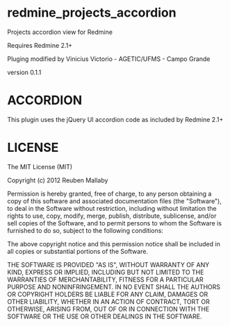 redmine_projects_accordion
==========================

Projects accordion view for Redmine

Requires Redmine 2.1+

Pluging modified by Vinicius Victorio - AGETIC/UFMS - Campo Grande 

version 0.1.1

ACCORDION
=========

This plugin uses the jQuery UI accordion code as included by Redmine 2.1+

LICENSE
=======

The MIT License (MIT)

Copyright (c) 2012 Reuben Mallaby

Permission is hereby granted, free of charge, to any person obtaining a copy of this software and associated documentation files (the "Software"), to deal in the Software without restriction, including without limitation the rights to use, copy, modify, merge, publish, distribute, sublicense, and/or sell copies of the Software, and to permit persons to whom the Software is furnished to do so, subject to the following conditions:

The above copyright notice and this permission notice shall be included in all copies or substantial portions of the Software.

THE SOFTWARE IS PROVIDED "AS IS", WITHOUT WARRANTY OF ANY KIND, EXPRESS OR IMPLIED, INCLUDING BUT NOT LIMITED TO THE WARRANTIES OF MERCHANTABILITY, FITNESS FOR A PARTICULAR PURPOSE AND NONINFRINGEMENT. IN NO EVENT SHALL THE AUTHORS OR COPYRIGHT HOLDERS BE LIABLE FOR ANY CLAIM, DAMAGES OR OTHER LIABILITY, WHETHER IN AN ACTION OF CONTRACT, TORT OR OTHERWISE, ARISING FROM, OUT OF OR IN CONNECTION WITH THE SOFTWARE OR THE USE OR OTHER DEALINGS IN THE SOFTWARE.

